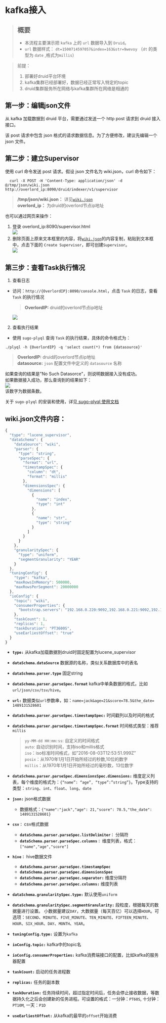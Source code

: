 # kafka接入

> ## 概要　　
> * 本流程主要演示把 `kafka` 上的 `url` 数据导入到 `Druid`。  
> * `url` 数据样式： `dt=1500714597057&index=163&str=9wevoy` （`dt` 的类型为 `date` ,格式为`millis`）

> 前提：
  > 1. 部署好druid平台环境
  > 2. kafka集群已经部署好，数据已经正常写入特定的topic
  > 3. druid集群服务所在网络与kafka集群所在网络是相通的

## 第一步：编辑json文件
从 kafka 加载数据到 druid 平台，需要通过发送一个 http post 请求到 druid 接入接口。

该 post 请求中包含 json 格式的请求数据信息。为了方便修改，建议先编辑一个 json 文件。

## 第二步：建立Supervisor
使用 curl 命令发送 post 请求。假设 json 文件名为 wiki.json，curl 命令如下：

```shell
  curl -X POST -H 'Content-Type: application/json' -d @/tmp/json/wiki.json http://overlord_ip:8090/druid/indexer/v1/supervisor
```
> **/tmp/json/wiki.json：** 详见[`wiki.json`](#json)  
> **overlord_ip：** 为druid的overlord节点ip地址  

也可以通过网页来操作：  
1. 登录 overlord_ip:8090/supervisor.html  
![](/assets/createSupervisor/top.png)  
2. 删除页面上原来文本框里的内容，将[`wiki.json`](#json)的内容复制，粘贴到文本框中，点击下面的 `Create Supervisor`，即可创建`Supervisor`。  
![](/assets/createSupervisor/textBox.png) 
  
## 第三步：查看Task执行情况
1. 查看日志
- 访问：`http://{OverlordIP}:8090/console.html`，点击 `Task` 的日志，查看 `Task` 的执行情况

   > **OverlordIP:** druid的overlord节点ip地址
   
   ![](/assets/LuceneIndexTaskPics/log.jpg)

2. 查看执行结果
- 使用 `sugo-plyql` 查询 `Task` 的执行结果，具体的命令格式为：
```shell
./plyql -h {OverlordIP} -q 'select count(*) from {datasource}' 
```
   > **OverlordIP:** druid的overlord节点ip地址  
   > **datasource:** `json` 配置文件中定义的 `datasource` 名称
   
   如果查询的结果是"No Such Datasorce"，则说明数据接入没有成功。  
   如果数据接入成功，那么查询到的结果如下：  
   ![](/assets/LuceneIndexTaskPics/result_plyql.jpg)  
   该数字为数据条数。
   
   关于 `sugo-plyql` 的安装和使用，详见[ sugo-plyql 使用文档](/developer/interfaces/sugo-plyql.md) 


## <a id="json"></a> wiki.json文件内容：

```javascript
{
  "type": "lucene_supervisor",
  "dataSchema": {
    "dataSource": "wiki",
    "parser": {
      "type": "string",
      "parseSpec": {
        "format": "url",
        "timestampSpec": {
          "column": "dt",
          "format": "millis"
        },
        "dimensionsSpec": {
          "dimensions": [
            {
              "name": "index",
              "type": "int"
            },    			
            {
              "name": "str",
              "type": "string"
            }
          ]
        }
      }
    },
    "granularitySpec": {
      "type": "uniform",
      "segmentGranularity": "YEAR"
    }
  },
  "tuningConfig": {
    "type": "kafka",
    "maxRowsInMemory": 500000,
    "maxRowsPerSegment": 20000000
  },
  "ioConfig": {
    "topic": "wiki",
    "consumerProperties": {
      "bootstrap.servers": "192.168.0.220:9092,192.168.0.221:9092,192.168.0.222:9092"
    },
    "taskCount": 1,
    "replicas": 1,
    "taskDuration": "PT3600S",
    "useEarliestOffset": "true"
  }
}
```

- **`type:`** 从kafka加载数据到druid时固定配置为lucene_supervisor
- **`dataSchema.dataSource`**  数据源的名称，类似关系数据库中的表名
- **`dataSchema.parser.type`**  固定string
- **`dataSchema.parser.parseSpec.format`** kafka中单条数据的格式，比如`url/json/csv/tsv/hive`。

- **`url:`** 数据类似`url`参数串，如：`name=jack&age=21&score=78.5&the_date= 1489131528601`

- **`dataSchema.parser.parseSpec.timestampSpec:`** 时间戳列以及时间的格式  
- **`dataSchema.parser.parseSpec.timestampSpec.format`** 时间格式类型：推荐`millis`  
	> `yy-MM-dd HH:mm:ss`: 自定义的时间格式  
	> `auto`: 自动识别时间，支持iso和millis格式  
  > `iso`：iso标准时间格式，如”2016-08-03T12:53:51.999Z”  
  > `posix`：从1970年1月1日开始所经过的秒数,10位的数字  
  > `millis`：从1970年1月1日开始所经过的毫秒数，13位数字  
- **`dataSchema.parser.parseSpec.dimensionsSpec.dimensions:`** 维度定义列表，每个维度的格式为：`{“name”: “age”, “type”:”string”}`。Type支持的类型：`string`、`int`、`float`、`long`、`date`  

- **`json:`** json格式数据
	- 数据格式：`{"name":"jack","age": 21,"score": 78.5,"the_date": 1489131528601}`

- **`csv：`** csv格式数据  
	- **`dataSchema.parser.parseSpec.listDelimiter：`** 分隔符
	- **`dataSchema.parser.parseSpec.columns：`** 维度列表，格式：`["name","age","score"]`  

- **`hive：`** hive数据文件
	- **`dataSchema.parser.parseSpec.timestampSpec`**
	- **`dataSchema.parser.parseSpec.dimensionsSpec`**
	- **`dataSchema.parser.parseSpec.separator:`** 维度分隔符
	- **`dataSchema.parser.parseSpec.columns:`** 维度列表

- **`dataSchema.granularitySpec.type:`** 默认使用`uniform`
- **`dataSchema.granularitySpec.segmentGranularity:`** 段粒度，根据每天的数据量进行设置。
小数据量建议`DAY`，大数据量（每天百亿）可以选择`HOUR`。可选项：`SECOND`、`MINUTE`、`FIVE_MINUTE`、`TEN_MINUTE`、`FIFTEEN_MINUTE`、`HOUR`、`SIX_HOUR`、`DAY`、`MONTH`、`YEAR`。

- **`tuningConfig.type:`** 设置为`kafka`
- **`ioConfig.topic:`** kafka中的topic名  
- **`ioConfig.consumerProperties:`** kafka消费端接口的配置，比如kafka的服务器配置  
- **`taskCount:`** 启动的任务进程数  
- **`replicas:`** 任务的副本数  
- **`taskDuration:`** 任务持续时间，超过指定时间后，任务会停止接收数据，等数据持久化之后会创建新的任务进程。可设置的格式：一分钟：`PT60S`, 十分钟：`PT10M`, 一天：`P1D`  
- **`useEarliestOffset:`** 从kafka的最早的`offset`开始消费  
